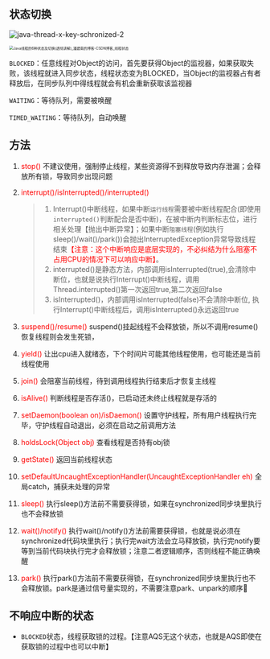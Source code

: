## 状态切换

![java-thread-x-key-schronized-2](https://i.loli.net/2021/06/26/tjYanhg2XmM5ecH.jpg)



<img src="https://i.loli.net/2021/03/09/PhHwodsRLUZmJIX.jpg" alt="Java线程的6种状态及切换(透彻讲解)_潘建南的博客-CSDN博客_线程状态" style="zoom:50%;" />

`BLOCKED`：任意线程对Object的访问，首先要获得Object的监视器，如果获取失败，该线程就进入同步状态，线程状态变为BLOCKED，当Object的监视器占有者释放后，在同步队列中得线程就会有机会重新获取该监视器

`WAITING`：等待队列，需要被唤醒

`TIMED_WAITING`：等待队列，自动唤醒

## 方法

1. <font color='red'>stop()</font>  不建议使用，强制停止线程，某些资源得不到释放导致内存泄漏；会释放所有锁，导致同步出现问题

2. <font color='red'>interrupt()/isInterrupted()/interrupted()</font>  

   > 1. Interrupt()中断线程，如果中断`运行线程`需要被中断线程配合(即使用`interrupted()`判断配合是否中断)，在被中断内判断标志位，进行相关处理【抛出中断异常】；如果中断`阻塞线程`(例如执行sleep()/wait()/park())会抛出InterruptedException异常导致线程结束<font color=red>【注意：这个中断响应是底层实现的，不必纠结为什么阻塞不占用CPU的情况下可以响应中断】</font>。
   > 2. interrupted()是静态方法，内部调用isInterrupted(true),会清除中断位，也就是说执行Interrupt()中断线程，调用Thread.interrupted()第一次返回true,第二次返回false
   > 3. isInterrupted()，内部调用isInterrupted(false)不会清除中断位, 执行Interrupt()中断线程后，调用isInterrupted()永远返回true

3. <font color='red'>suspend()/resume()</font>  suspend()挂起线程不会释放锁，所以不调用resume()恢复线程则会发生死锁，

4. <font color='red'>yield()</font>  让出cpu进入就绪态，下个时间片可能其他线程使用，也可能还是当前线程使用

5. <font color='red'>join()</font>  会阻塞当前线程，待到调用线程执行结束后才恢复主线程

6. <font color='red'>isAlive()</font> 判断线程是否存活()，已启动还未终止线程就是存活的

7. <font color='red'>setDaemon(boolean on)/isDaemon()</font>  设置守护线程，所有用户线程执行完毕，守护线程自动退出，必须在启动之前调用方法

8. <font color='red'>holdsLock(Object obj)</font>  查看线程是否持有obj锁

9. <font color='red'>getState()</font> 返回当前线程状态

10. <font color='red'>setDefaultUncaughtExceptionHandler(UncaughtExceptionHandler eh)</font>  全局catch，捕获未处理的异常

11. <font color='red'>sleep()</font>  执行sleep()方法前不需要获得锁，如果在synchronized同步块里执行也不会释放锁

12. <font color='red'>wait()/notify()</font>  执行wait()/notify()方法前需要获得锁，也就是说必须在synchronized代码块里执行；执行完wait方法会立马释放锁，执行完notify要等到当前代码块执行完才会释放锁；注意二者逻辑顺序，否则线程不能正确唤醒

13. <font color='red'>park()</font>  执行park()方法前不需要获得锁，在synchronized同步块里执行也不会释放锁。park是通过信号量实现的，不需要注意park、unpark的顺序

## 不响应中断的状态

- `BLOCKED`状态，线程获取锁的过程。【注意AQS无这个状态，也就是AQS即使在获取锁的过程中也可以中断】
